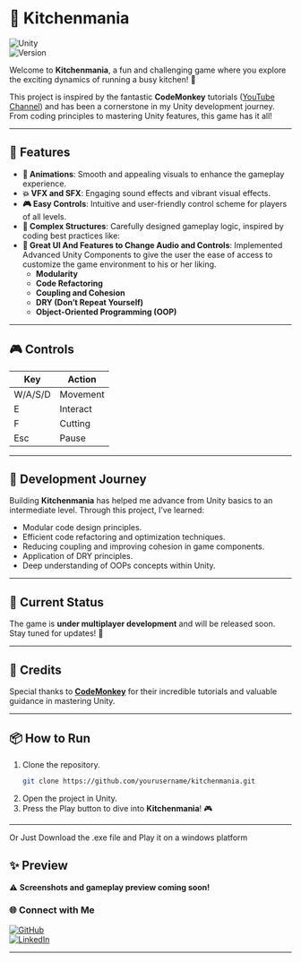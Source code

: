 

# 🍳 Kitchenmania

![Unity](https://img.shields.io/badge/Made%20with-Unity-000000?logo=unity&logoColor=white)  
![Version](https://img.shields.io/badge/Version-Under%20Development-blue)  

Welcome to **Kitchenmania**, a fun and challenging game where you explore the exciting dynamics of running a busy kitchen! 🚀 

This project is inspired by the fantastic **CodeMonkey** tutorials ([YouTube Channel](https://www.youtube.com/@CodeMonkeyUnity)) and has been a cornerstone in my Unity development journey. From coding principles to mastering Unity features, this game has it all!

---

## 🌟 Features

- **🎨 Animations**: Smooth and appealing visuals to enhance the gameplay experience.  
- **💥 VFX and SFX**: Engaging sound effects and vibrant visual effects.  
- **🎮 Easy Controls**: Intuitive and user-friendly control scheme for players of all levels.  
- **🔧 Complex Structures**: Carefully designed gameplay logic, inspired by coding best practices like:
- **🌟 Great UI And Features to Change Audio and Controls**: Implemented Advanced Unity Components to give the user the ease of access to customize the game environment to his or her liking.
  - **Modularity**  
  - **Code Refactoring**  
  - **Coupling and Cohesion**  
  - **DRY (Don’t Repeat Yourself)**  
  - **Object-Oriented Programming (OOP)**

---

## 🎮 Controls

| Key  | Action       |  
|------|--------------|  
| W/A/S/D | Movement    |  
| E    | Interact     |  
| F    | Cutting      | 
| Esc    | Pause      | 

---

## 🚀 Development Journey

Building **Kitchenmania** has helped me advance from Unity basics to an intermediate level. Through this project, I’ve learned:

- Modular code design principles.  
- Efficient code refactoring and optimization techniques.  
- Reducing coupling and improving cohesion in game components.  
- Application of DRY principles.  
- Deep understanding of OOPs concepts within Unity.

---

## 🔧 Current Status

The game is **under multiplayer development** and will be released soon. Stay tuned for updates! 🎉

---

## 🎥 Credits

Special thanks to **[CodeMonkey](https://www.youtube.com/@CodeMonkeyUnity)** for their incredible tutorials and valuable guidance in mastering Unity.

---

## 📦 How to Run

1. Clone the repository.  
   ```bash
   git clone https://github.com/yourusername/kitchenmania.git
   ```
2. Open the project in Unity.  
3. Press the Play button to dive into **Kitchenmania**! 🎮

---

Or Just Download the .exe file and Play it on a windows platform

## ✨ Preview

⚠️ **Screenshots and gameplay preview coming soon!**


### 🌐 Connect with Me  

[![GitHub](https://img.shields.io/badge/GitHub-Follow-blue?logo=github)](https://github.com/VasantatiChitraksh)  
[![LinkedIn](https://img.shields.io/badge/LinkedIn-Connect-blue?logo=linkedin)](https://linkedin.com/in/chitraksh-vasantati)  

---

